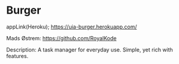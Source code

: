 # Burger

appLink(Heroku);
https://uia-burger.herokuapp.com/

Mads Østrem: https://github.com/RoyalKode

Description:
A task manager for everyday use. Simple, yet rich with features. 
